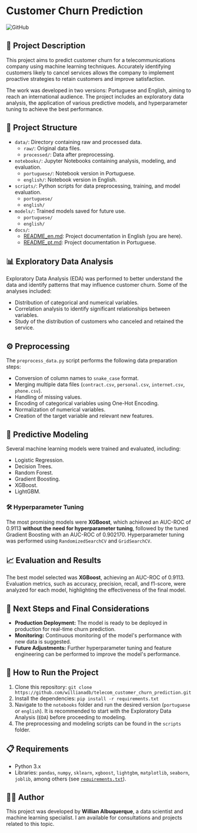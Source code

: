 # Customer Churn Prediction
![GitHub](https://img.shields.io/github/license/willianadb/gold_purification_prediction)

## 📄 Project Description
This project aims to predict customer churn for a telecommunications company using machine learning techniques. Accurately identifying customers likely to cancel services allows the company to implement proactive strategies to retain customers and improve satisfaction.

The work was developed in two versions: Portuguese and English, aiming to reach an international audience. The project includes an exploratory data analysis, the application of various predictive models, and hyperparameter tuning to achieve the best performance.

## 📂 Project Structure
- `data/`: Directory containing raw and processed data.
  - `raw/`: Original data files.
  - `processed/`: Data after preprocessing.
- `notebooks/`: Jupyter Notebooks containing analysis, modeling, and evaluation.
  - `portuguese/`: Notebook version in Portuguese.
  - `english/`: Notebook version in English.
- `scripts/`: Python scripts for data preprocessing, training, and model evaluation.
  - `portuguese/`
  - `english/`
- `models/`: Trained models saved for future use.
  - `portuguese/`
  - `english/`
- `docs/`:
  - [README_en.md](https://github.com/willianadb/telecom_customer_churn_prediction/blob/main/docs/README_en.md): Project documentation in English (you are here).
  - [README_pt.md](https://github.com/willianadb/telecom_customer_churn_prediction/blob/main/docs/README_pt.md): Project documentation in Portuguese.
  
## 📊 Exploratory Data Analysis
Exploratory Data Analysis (EDA) was performed to better understand the data and identify patterns that may influence customer churn. Some of the analyses included:
- Distribution of categorical and numerical variables.
- Correlation analysis to identify significant relationships between variables.
- Study of the distribution of customers who canceled and retained the service.

## ⚙️ Preprocessing
The `preprocess_data.py` script performs the following data preparation steps:
- Conversion of column names to `snake_case` format.
- Merging multiple data files (`contract.csv`, `personal.csv`, `internet.csv`, `phone.csv`).
- Handling of missing values.
- Encoding of categorical variables using One-Hot Encoding.
- Normalization of numerical variables.
- Creation of the target variable and relevant new features.

## 🧠 Predictive Modeling
Several machine learning models were trained and evaluated, including:
- Logistic Regression.
- Decision Trees.
- Random Forest.
- Gradient Boosting.
- XGBoost.
- LightGBM.

### 🛠️ Hyperparameter Tuning
The most promising models were **XGBoost**, which achieved an AUC-ROC of 0.9113 **without the need for hyperparameter tuning**, followed by the tuned Gradient Boosting with an AUC-ROC of 0.902170. Hyperparameter tuning was performed using `RandomizedSearchCV` and `GridSearchCV`.

## 📈 Evaluation and Results
The best model selected was **XGBoost**, achieving an AUC-ROC of 0.9113. Evaluation metrics, such as accuracy, precision, recall, and f1-score, were analyzed for each model, highlighting the effectiveness of the final model.

## 🚀 Next Steps and Final Considerations
- **Production Deployment:** The model is ready to be deployed in production for real-time churn prediction.
- **Monitoring:** Continuous monitoring of the model's performance with new data is suggested.
- **Future Adjustments:** Further hyperparameter tuning and feature engineering can be performed to improve the model's performance.

## 📂 How to Run the Project
1. Clone this repository: `git clone https://github.com/willianadb/telecom_customer_churn_prediction.git`
2. Install the dependencies: `pip install -r requirements.txt`
3. Navigate to the `notebooks` folder and run the desired version (`portuguese` or `english`). It is recommended to start with the Exploratory Data Analysis (`EDA`) before proceeding to modeling.
4. The preprocessing and modeling scripts can be found in the `scripts` folder.

## 📋 Requirements
- Python 3.x
- Libraries: `pandas`, `numpy`, `sklearn`, `xgboost`, `lightgbm`, `matplotlib`, `seaborn`, `joblib`, among others (see [`requirements.txt`](https://github.com/willianadb/telecom_customer_churn_prediction/blob/main/requirements.txt)).

## 🧑‍💼 Author
This project was developed by **Willian Albuquerque**, a data scientist and machine learning specialist. I am available for consultations and projects related to this topic.
